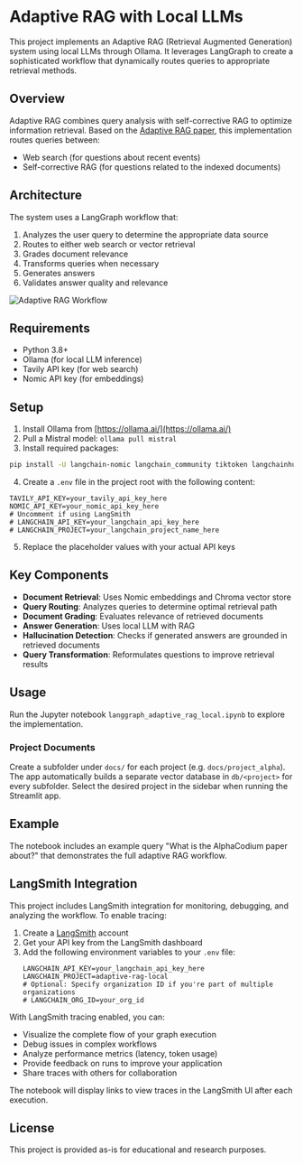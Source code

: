 # Adaptive RAG with Local LLMs

This project implements an Adaptive RAG (Retrieval Augmented Generation) system using local LLMs through Ollama. It leverages LangGraph to create a sophisticated workflow that dynamically routes queries to appropriate retrieval methods.

## Overview

Adaptive RAG combines query analysis with self-corrective RAG to optimize information retrieval. Based on the [Adaptive RAG paper](https://arxiv.org/abs/2403.14403), this implementation routes queries between:

- Web search (for questions about recent events)
- Self-corrective RAG (for questions related to the indexed documents)

## Architecture

The system uses a LangGraph workflow that:

1. Analyzes the user query to determine the appropriate data source
2. Routes to either web search or vector retrieval
3. Grades document relevance
4. Transforms queries when necessary
5. Generates answers
6. Validates answer quality and relevance

![Adaptive RAG Workflow](attachment:3755396d-c4a8-45bd-87d4-00cb56339fe5.png)

## Requirements

- Python 3.8+
- Ollama (for local LLM inference)
- Tavily API key (for web search)
- Nomic API key (for embeddings)

## Setup

1. Install Ollama from [https://ollama.ai/](https://ollama.ai/)
2. Pull a Mistral model: `ollama pull mistral`
3. Install required packages:

```bash
pip install -U langchain-nomic langchain_community tiktoken langchainhub chromadb langchain langgraph tavily-python nomic[local] python-dotenv
```

4. Create a `.env` file in the project root with the following content:
```
TAVILY_API_KEY=your_tavily_api_key_here
NOMIC_API_KEY=your_nomic_api_key_here
# Uncomment if using LangSmith
# LANGCHAIN_API_KEY=your_langchain_api_key_here
# LANGCHAIN_PROJECT=your_langchain_project_name_here
```

5. Replace the placeholder values with your actual API keys

## Key Components

- **Document Retrieval**: Uses Nomic embeddings and Chroma vector store
- **Query Routing**: Analyzes queries to determine optimal retrieval path
- **Document Grading**: Evaluates relevance of retrieved documents
- **Answer Generation**: Uses local LLM with RAG
- **Hallucination Detection**: Checks if generated answers are grounded in retrieved documents
- **Query Transformation**: Reformulates questions to improve retrieval results

## Usage

Run the Jupyter notebook `langgraph_adaptive_rag_local.ipynb` to explore the implementation.

### Project Documents

Create a subfolder under `docs/` for each project (e.g. `docs/project_alpha`).
The app automatically builds a separate vector database in `db/<project>` for every subfolder.
Select the desired project in the sidebar when running the Streamlit app.

## Example

The notebook includes an example query "What is the AlphaCodium paper about?" that demonstrates the full adaptive RAG workflow.

## LangSmith Integration

This project includes LangSmith integration for monitoring, debugging, and analyzing the workflow. To enable tracing:

1. Create a [LangSmith](https://smith.langchain.com/) account
2. Get your API key from the LangSmith dashboard
3. Add the following environment variables to your `.env` file:
   ```
   LANGCHAIN_API_KEY=your_langchain_api_key_here
   LANGCHAIN_PROJECT=adaptive-rag-local
   # Optional: Specify organization ID if you're part of multiple organizations
   # LANGCHAIN_ORG_ID=your_org_id
   ```

With LangSmith tracing enabled, you can:
- Visualize the complete flow of your graph execution
- Debug issues in complex workflows
- Analyze performance metrics (latency, token usage)
- Provide feedback on runs to improve your application
- Share traces with others for collaboration

The notebook will display links to view traces in the LangSmith UI after each execution.

## License

This project is provided as-is for educational and research purposes.
